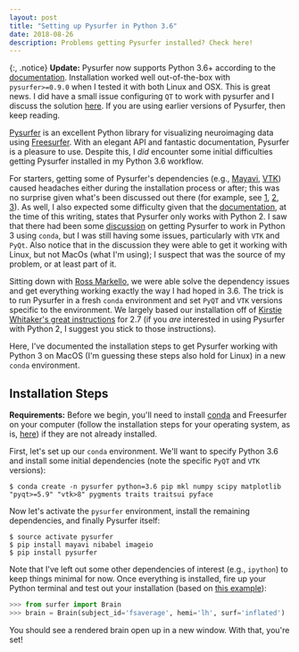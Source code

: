 ```yaml
---
layout: post
title: "Setting up Pysurfer in Python 3.6"
date: 2018-08-26
description: Problems getting Pysurfer installed? Check here!
---
```


{:, .notice}
**Update:** Pysurfer now supports Python 3.6+ according to the [documentation](http://pysurfer.github.io/install.html). Installation worked well out-of-the-box with `pysurfer>=0.9.0` when I tested it with both Linux and OSX. This is great news. I did have a small issue configuring `QT` to work with pysurfer and I discuss the solution [here](https://github.com/nipy/PySurfer/issues/262#issuecomment-467574981). If you are using earlier versions of Pysurfer, then keep reading.

[Pysurfer](http://pysurfer.github.io) is an excellent Python library for visualizing neuroimaging data using [Freesurfer](https://surfer.nmr.mgh.harvard.edu). With an elegant API and fantastic documentation, Pysurfer is a pleasure to use. Despite this, I _did_ encounter some initial difficulties getting Pysurfer installed in my Python 3.6 workflow.

<!--more-->

For starters, getting some of Pysurfer's dependencies (e.g., [Mayavi](http://docs.enthought.com/mayavi/mayavi/index.html), [VTK](https://www.vtk.org/)) caused headaches either during the installation process or after; this was no surprise given what's been discussed out there (for example, see [1](https://github.com/enthought/mayavi/issues/625), [2](https://stackoverflow.com/questions/45100010/conflict-while-installing-mayavi-into-anaconda), [3](http://bluesimplex.com/2017/02/04/installing_mayavi_with_python_3.html)). As well, I also expected some difficulty given that the [documentation](http://pysurfer.github.io/install.html), at the time of this writing, states that Pysurfer only works with Python 2. I saw that there had been some [discussion](https://github.com/nipy/PySurfer/issues/217) on getting Pysurfer to work in Python 3 using `conda`, but I was still having some issues, particularly with `VTK` and `PyQt`. Also notice that in the discussion they were able to get it working with Linux, but not MacOs (what I'm using); I suspect that was the source of my problem, or at least part of it.

Sitting down with [Ross Markello](https://twitter.com/rossdavism), we were able solve the dependency issues and get everything working exactly the way I had hoped in 3.6. The trick is to run Pysurfer in a fresh `conda` environment and set `PyQT` and `VTK` versions specific to the environment. We largely based our installation off of [Kirstie Whitaker's great instructions](https://github.com/KirstieJane/DESCRIBING_DATA/wiki/Making-Surface-Plots-with-Pysurfer) for 2.7 (if you _are_ interested in using Pysurfer with Python 2, I suggest you stick to those instructions).

Here, I've documented the installation steps to get Pysurfer working with Python 3 on MacOS (I'm guessing these steps also hold for Linux) in a new `conda` environment.


## Installation Steps
**Requirements:** Before we begin, you'll need to install [conda](https://conda.io/docs/) and Freesurfer on your computer (follow the installation steps for your operating system, as is, [here](https://surfer.nmr.mgh.harvard.edu/fswiki/DownloadAndInstall)) if they are not already installed.

First, let's set up our `conda` environment. We'll want to specify Python 3.6 and install some initial dependencies (note the specific `PyQT` and `VTK` versions):

```
$ conda create -n pysurfer python=3.6 pip mkl numpy scipy matplotlib "pyqt>=5.9" "vtk>8" pygments traits traitsui pyface
```

Now let's activate the `pysurfer` environment, install the remaining dependencies, and finally Pysurfer itself:

```
$ source activate pysurfer
$ pip install mayavi nibabel imageio
$ pip install pysurfer
```

Note that I've left out some other dependencies of interest (e.g., `ipython`) to keep things minimal for now. Once everything is installed, fire up your Python terminal and test out your installation (based on [this example](http://pysurfer.github.io/auto_examples/plot_basics.html#sphx-glr-auto-examples-plot-basics-py)):

```python
>>> from surfer import Brain
>>> brain = Brain(subject_id='fsaverage', hemi='lh', surf='inflated')
```

You should see a rendered brain open up in a new window. With that, you're set!